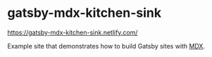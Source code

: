 # gatsby-mdx-kitchen-sink

https://gatsby-mdx-kitchen-sink.netlify.com/

Example site that demonstrates how to build Gatsby sites with
[MDX](https://github.com/mdx-js/mdx).
